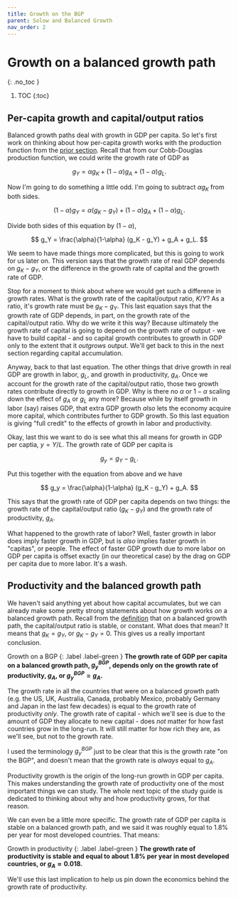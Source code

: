 ```yaml
---
title: Growth on the BGP
parent: Solow and Balanced Growth
nav_order: 2
---
```


# Growth on a balanced growth path
{: .no_toc }

1. TOC 
{:toc}

## Per-capita growth and capital/output ratios
Balanced growth paths deal with growth in GDP per capita. So let's first work on thinking about how per-capita growth works with the production function from the [prior section](). Recall that from our Cobb-Douglas production function, we could write the growth rate of GDP as

$$
g_Y = \alpha g_K + (1-\alpha) g_A + (1-\alpha) g_L.
$$

Now I'm going to do something a little odd. I'm going to subtract $\alpha g_K$ from both sides. 

$$
(1-\alpha)g_Y = \alpha (g_K - g_Y) + (1-\alpha) g_A + (1-\alpha) g_L.
$$

Divide both sides of this equation by $(1-\alpha)$, 

$$
g_Y = \frac{\alpha}{1-\alpha} (g_K - g_Y) + g_A + g_L.
$$

We seem to have made things more complicated, but this is going to work for us later on. This version says that the growth rate of real GDP depends on $g_K-g_Y$, or the difference in the growth rate of capital and the growth rate of GDP. 

Stop for a moment to think about where we would get such a differene in growth rates. What is the growth rate of the capital/output ratio, $K/Y$? As a ratio, it's growth rate must be $g_K - g_Y$. This last equation says that the growth rate of GDP depends, in part, on the growth rate of the capital/output ratio. Why do we write it this way? Because ultimately the growth rate of capital is going to depend on the growth rate of output - we have to build capital - and so capital growth contributes to growth in GDP only to the extent that it *outgrows* output. We'll get back to this in the next section regarding capital accumulation.

Anyway, back to that last equation. The other things that drive growth in real GDP are growth in labor, $g_L$, and growth in productivity, $g_A$. Once we account for the growth rate of the capital/output ratio, those two growth rates contribute directly to growth in GDP. Why is there no $\alpha$ or $1-\alpha$ scaling down the effect of $g_A$ or $g_L$ any more? Because while by itself growth in labor (say) raises GDP, that extra GDP growth *also* lets the economy acquire more capital, which contributes further to GDP growth. So this last equation is giving "full credit" to the effects of growth in labor and productivity.

Okay, last this we want to do is see what this all means for growth in GDP per captia, $y = Y/L$. The growth rate of GDP per capita is

$$
g_y = g_Y - g_L.
$$

Put this together with the equation from above and we have

$$
g_y = \frac{\alpha}{1-\alpha} (g_K - g_Y) + g_A.
$$

This says that the growth rate of GDP per capita depends on two things: the growth rate of the capital/output ratio ($g_K - g_Y$) and the growth rate of productivity, $g_A$. 

What happened to the growth rate of labor? Well, faster growth in labor does imply faster growth in GDP, but is *also* implies faster growth in "capitas", or people. The effect of faster GDP growth due to more labor on GDP per capita is offset exactly (in our theoretical case) by the drag on GDP per capita due to more labor. It's a wash.

## Productivity and the balanced growth path
We haven't said anything yet about how capital accumulates, but we can already make some pretty strong statements about how growth works *on* a balanced growth path. Recall from the [definition](http://growthecon.com/StudyGuide/facts/bgp.html) that on a balanced growth path, the capital/output ratio is stable, or constant. What does that mean? It means that $g_K = g_Y$, or $g_K - g_Y = 0$. This gives us a really important conclusion.

Growth on a BGP
{: .label .label-green }
**The growth rate of GDP per capita on a balanced growth path, $g_y^{BGP}$, depends only on the growth rate of productivity, $g_A$, or $g_y^{BGP} = g_A$.**

The growth rate in all the countries that were on a balanced growth path (e.g. the US, UK, Australia, Canada, probably Mexico, probably Germany and Japan in the last few decades) is equal to the growth rate of productivity *only*. The growth rate of capital - which we'll see is due to the amount of GDP they allocate to new capital - does *not* matter for how fast countries grow in the long-run. It will still matter for how rich they are, as we'll see, but not to the growth rate. 

I used the terminology $g_y^{BGP}$ just to be clear that this is the growth rate "on the BGP", and doesn't mean that the growth rate is *always* equal to $g_A$.

Productivity growth is the origin of the long-run growth in GDP per capita. This makes understanding the growth rate of productivity one of the most important things we can study. The whole next topic of the study guide is dedicated to thinking about why and how productivity grows, for that reason. 

We can even be a little more specific. The growth rate of GDP per capita is stable on a balanced growth path, and we said it was roughly equal to 1.8% per year for most developed countries. That means:

Growth in productivity
{: .label .label-green }
**The growth rate of productivity is stable and equal to about 1.8% per year in most developed countries, or $g_A \approx 0.018$.**

We'll use this last implication to help us pin down the economics behind the growth rate of productivity.